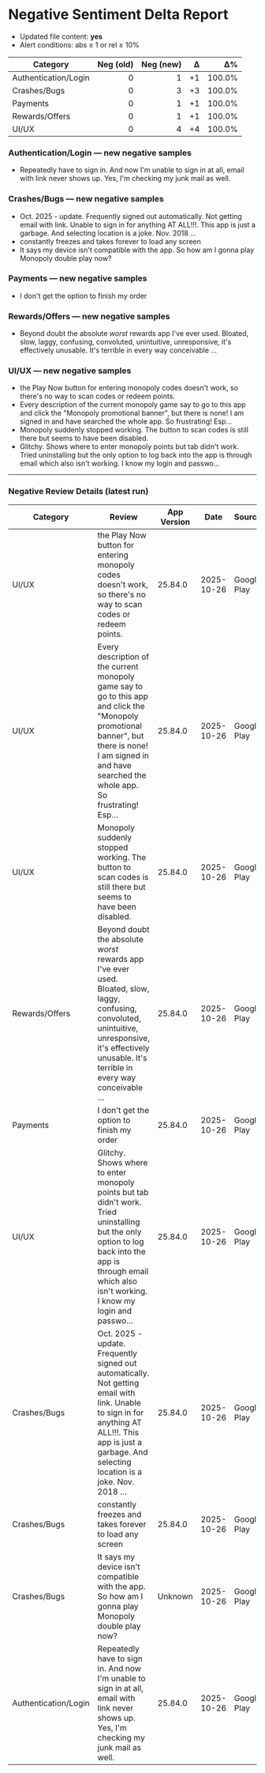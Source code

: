 # Negative Sentiment Delta Report

- Updated file content: **yes**
- Alert conditions: abs ≥ 1 or rel ≥ 10%

| Category | Neg (old) | Neg (new) | Δ | Δ% |
|---|---:|---:|---:|---:|
| Authentication/Login | 0 | 1 | +1 | 100.0% |
| Crashes/Bugs | 0 | 3 | +3 | 100.0% |
| Payments | 0 | 1 | +1 | 100.0% |
| Rewards/Offers | 0 | 1 | +1 | 100.0% |
| UI/UX | 0 | 4 | +4 | 100.0% |

### Authentication/Login — new negative samples
- Repeatedly have to sign in. And now I'm unable to sign in at all, email with link never shows up. Yes, I'm checking my junk mail as well.

### Crashes/Bugs — new negative samples
- Oct. 2025 - update. Frequently signed out automatically. Not getting email with link. Unable to sign in for anything AT ALL!!!. This app is just a garbage. And selecting location is a joke. Nov. 2018 …
- constantly freezes and takes forever to load any screen
- It says my device isn't compatible with the app. So how am I gonna play Monopoly double play now?

### Payments — new negative samples
- I don't get the option to finish my order

### Rewards/Offers — new negative samples
- Beyond doubt the absolute *worst* rewards app I've ever used. Bloated, slow, laggy, confusing, convoluted, unintuitive, unresponsive, it's effectively unusable. It's terrible in every way conceivable …

### UI/UX — new negative samples
- the Play Now button for entering monopoly codes doesn't work, so there's no way to scan codes or redeem points.
- Every description of the current monopoly game say to go to this app and click the "Monopoly promotional banner", but there is none! I am signed in and have searched the whole app. So frustrating! Esp…
- Monopoly suddenly stopped working. The button to scan codes is still there but seems to have been disabled.
- Glitchy. Shows where to enter monopoly points but tab didn't work. Tried uninstalling but the only option to log back into the app is through email which also isn't working. I know my login and passwo…



---

### Negative Review Details (latest run)

| Category | Review | App Version | Date | Source |
| --- | --- | --- | --- | --- |
| UI/UX | the Play Now button for entering monopoly codes doesn't work, so there's no way to scan codes or redeem points. | 25.84.0 | 2025-10-26 | Google Play |
| UI/UX | Every description of the current monopoly game say to go to this app and click the "Monopoly promotional banner", but there is none! I am signed in and have searched the whole app. So frustrating! Esp… | 25.84.0 | 2025-10-26 | Google Play |
| UI/UX | Monopoly suddenly stopped working. The button to scan codes is still there but seems to have been disabled. | 25.84.0 | 2025-10-26 | Google Play |
| Rewards/Offers | Beyond doubt the absolute *worst* rewards app I've ever used. Bloated, slow, laggy, confusing, convoluted, unintuitive, unresponsive, it's effectively unusable. It's terrible in every way conceivable … | 25.84.0 | 2025-10-26 | Google Play |
| Payments | I don't get the option to finish my order | 25.84.0 | 2025-10-26 | Google Play |
| UI/UX | Glitchy. Shows where to enter monopoly points but tab didn't work. Tried uninstalling but the only option to log back into the app is through email which also isn't working. I know my login and passwo… | 25.84.0 | 2025-10-26 | Google Play |
| Crashes/Bugs | Oct. 2025 - update. Frequently signed out automatically. Not getting email with link. Unable to sign in for anything AT ALL!!!. This app is just a garbage. And selecting location is a joke. Nov. 2018 … | 25.84.0 | 2025-10-26 | Google Play |
| Crashes/Bugs | constantly freezes and takes forever to load any screen | 25.84.0 | 2025-10-26 | Google Play |
| Crashes/Bugs | It says my device isn't compatible with the app. So how am I gonna play Monopoly double play now? | Unknown | 2025-10-26 | Google Play |
| Authentication/Login | Repeatedly have to sign in. And now I'm unable to sign in at all, email with link never shows up. Yes, I'm checking my junk mail as well. | 25.84.0 | 2025-10-26 | Google Play |

